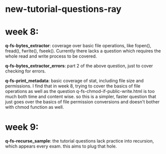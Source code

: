 # new-tutorial-questions-ray

# week 8:
**q-fs-bytes_extractor**: coverage over basic file operations, like fopen(), fread(), fwrite(), fseek(). Currently there lacks a question which requires the whole read and write process to be covered.
<br>

**q-fs-bytes_extractor_errors**: part 2 of the above question, just to cover checking for errors.

**q-fs-print_metadata**: basic coverage of stat, including file size and permissions. 
I find that in week 8, trying to cover the basics of file operations as well as the question q-fs-chmod-if-public-write.html is too much both time and content wise. so this is a simpler, faster question that just goes over the basics of file permission conversions and doesn't bother with chmod function as well.

# week 9: 

**q-fs-recurse_sample**: the tutorial questions lack practice into recursion, which appears every exam. this aims to plug that hole.



